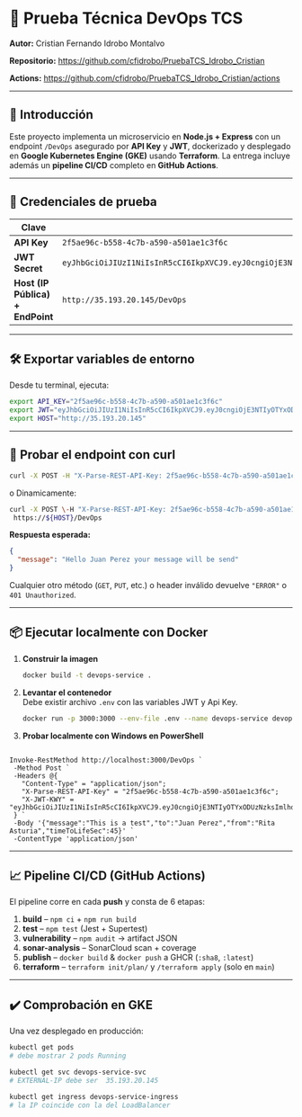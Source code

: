 # 📘 Prueba Técnica DevOps TCS

**Autor:** Cristian Fernando Idrobo Montalvo  

**Repositorio:** https://github.com/cfidrobo/PruebaTCS_Idrobo_Cristian

**Actions:** https://github.com/cfidrobo/PruebaTCS_Idrobo_Cristian/actions


---

## 🚀 Introducción

Este proyecto implementa un microservicio en **Node.js + Express** con un endpoint `/DevOps` asegurado por **API Key** y **JWT**, dockerizado y desplegado en **Google Kubernetes Engine (GKE)** usando **Terraform**. La entrega incluye además un **pipeline CI/CD** completo en **GitHub Actions**.

---

## 🔑 Credenciales de prueba

| Clave                   | Valor                                                                 |
|-------------------------|-----------------------------------------------------------------------|
| **API Key**             | `2f5ae96c-b558-4c7b-a590-a501ae1c3f6c`                                 |
| **JWT Secret**          | `eyJhbGciOiJIUzI1NiIsInR5cCI6IkpXVCJ9.eyJ0cngiOjE3NTIyOTYxODUzNzksImlhdCI6MTc1MjI5NjE4NX0.VYaZn6iAqIZj8vgdlTDYfL826WXz2ibn_sC3yksQe8A`                                                               |
| **Host (IP Pública) + EndPoint**   | `http://35.193.20.145/DevOps`                                                |

---

## 🛠️ Exportar variables de entorno

Desde tu terminal, ejecuta:

```bash
export API_KEY="2f5ae96c-b558-4c7b-a590-a501ae1c3f6c"
export JWT="eyJhbGciOiJIUzI1NiIsInR5cCI6IkpXVCJ9.eyJ0cngiOjE3NTIyOTYxODUzNzksImlhdCI6MTc1MjI5NjE4NX0.VYaZn6iAqIZj8vgdlTDYfL826WXz2ibn_sC3yksQe8A"
export HOST="http://35.193.20.145"
```


---

## 📝 Probar el endpoint con curl


```bash
curl -X POST -H "X-Parse-REST-API-Key: 2f5ae96c-b558-4c7b-a590-a501ae1c3f6c" -H "X-JWT-KWY: eyJhbGciOiJIUzI1NiIsInR5cCI6IkpXVCJ9.eyJ0cngiOjE3NTIyOTYxODUzNzksImlhdCI6MTc1MjI5NjE4NX0.VYaZn6iAqIZj8vgdlTDYfL826WXz2ibn_sC3yksQe8A" -H "Content-Type: application/json" -d '{"message":"This is a test","to":"Juan Perez","from":"Rita Asturia","timeToLifeSec":45}' http://35.193.20.145/DevOps
```

o Dinamicamente:
```bash
curl -X POST \-H "X-Parse-REST-API-Key: 2f5ae96c-b558-4c7b-a590-a501ae1c3f6c" \-H "X-JWT-KWY: ${JWT}" \-H "Content-Type: application/json" \-d '{ “message” : “This is a test”, “to”: “Juan Perez”, “from”: “Rita Asturia”, “timeToLifeSec” : 45 }' \
 https://${HOST}/DevOps
 ```
**Respuesta esperada:**

```json
{
  "message": "Hello Juan Perez your message will be send"
}
```

Cualquier otro método (`GET`, `PUT`, etc.) o header inválido devuelve `"ERROR"` o `401 Unauthorized`.

---

## 📦 Ejecutar localmente con Docker

1. **Construir la imagen**  
   ```bash
   docker build -t devops-service .
   ```

2. **Levantar el contenedor**  
   Debe existir archivo `.env` con las variables JWT y Api Key.
   ```bash
   docker run -p 3000:3000 --env-file .env --name devops-service devops-service
   ```

3. **Probar localmente con Windows en PowerShell**  
 ```

Invoke-RestMethod http://localhost:3000/DevOps `
  -Method Post `
  -Headers @{
    "Content-Type" = "application/json";
    "X-Parse-REST-API-Key" = "2f5ae96c-b558-4c7b-a590-a501ae1c3f6c";
    "X-JWT-KWY" = "eyJhbGciOiJIUzI1NiIsInR5cCI6IkpXVCJ9.eyJ0cngiOjE3NTIyOTYxODUzNzksImlhdCI6MTc1MjI5NjE4NX0.VYaZn6iAqIZj8vgdlTDYfL826WXz2ibn_sC3yksQe8A"
  } `
  -Body '{"message":"This is a test","to":"Juan Perez","from":"Rita Asturia","timeToLifeSec":45}' `
  -ContentType 'application/json'

 ```
---

## 📈 Pipeline CI/CD (GitHub Actions)

El pipeline corre en cada **push** y consta de 6 etapas:

1. **build** – `npm ci` + `npm run build`  
2. **test** – `npm test` (Jest + Supertest)  
3. **vulnerability** – `npm audit` → artifact JSON  
4. **sonar-analysis** – SonarCloud scan + coverage  
5. **publish** – `docker build` & `docker push` a GHCR (`:sha8`, `:latest`)  
6. **terraform** – `terraform init/plan/` y `/terraform apply` (solo en `main`)

---

## ✔️ Comprobación en GKE

Una vez desplegado en producción:

```bash
kubectl get pods
# debe mostrar 2 pods Running

kubectl get svc devops-service-svc
# EXTERNAL-IP debe ser  35.193.20.145

kubectl get ingress devops-service-ingress
# la IP coincide con la del LoadBalancer
```
